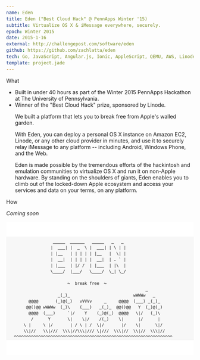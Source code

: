 ```yaml
---
name: Eden
title: Eden ("Best Cloud Hack" @ PennApps Winter '15)
subtitle: Virtualize OS X & iMessage everywhere, securely.
epoch: Winter 2015
date: 2015-1-16
external: http://challengepost.com/software/eden
github: https://github.com/zachlatta/eden
tech: Go, JavaScript, Angular.js, Ionic, AppleScript, QEMU, AWS, Linode
template: project.jade
---
```


<div class="card">
  <div class="title">What</div>
  <ul>
    <li>Built in under 40 hours as part of the Winter 2015 PennApps Hackathon at The University of Pennsylvania.</li>
    <li>Winner of the "Best Cloud Hack" prize, sponsored by Linode.
    <p> We built a platform that lets you to break free from Apple's walled garden.

With Eden, you can deploy a personal OS X instance on Amazon EC2, Linode, or any other cloud provider in minutes, and use it to securely relay iMessage to any platform -- including Android, Windows Phone, and the Web.

Eden is made possible by the tremendous efforts of the hackintosh and emulation communities to virtualize OS X and run it on non-Apple hardware. By standing on the shoulders of giants, Eden enables you to climb out of the locked-down Apple ecosystem and access your services and data on your terms, on any platform.
    </p>
  </ul>
</div>

<div class="card">
  <div class="title">How</div>
  <p><i>Coming soon</i></p>
</div>

<div class="screenshots">
  <a href="eden-screenshot-1.png">
    <img src="eden-screenshot-1.png" class="screenshot">
  </a>
</div>
